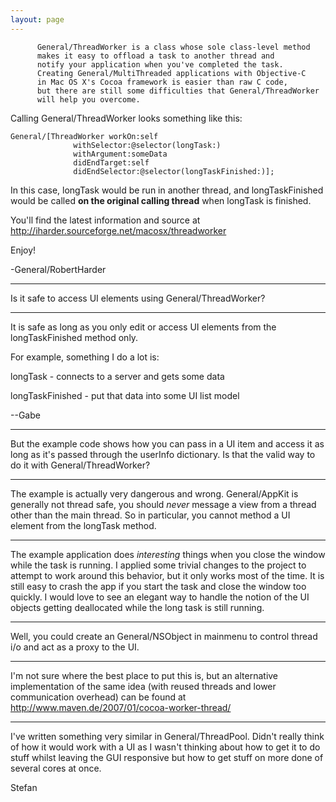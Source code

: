 ```yaml
---
layout: page
---
```




          General/ThreadWorker is a class whose sole class-level method
          makes it easy to offload a task to another thread and
          notify your application when you've completed the task.
          Creating General/MultiThreaded applications with Objective-C
          in Mac OS X's Cocoa framework is easier than raw C code,
          but there are still some difficulties that General/ThreadWorker
          will help you overcome.

Calling General/ThreadWorker looks something like this:
    
    General/[ThreadWorker workOn:self 
                  withSelector:@selector(longTask:) 
                  withArgument:someData
                  didEndTarget:self
                  didEndSelector:@selector(longTaskFinished:)];

In this case, longTask would be run in another thread, and longTaskFinished would be called **on the original calling thread** when longTask is finished.

You'll find the latest information and source at http://iharder.sourceforge.net/macosx/threadworker

Enjoy!

-General/RobertHarder

----

Is it safe to access UI elements using General/ThreadWorker?

----

It is safe as long as you only edit or access UI elements from the longTaskFinished method only.

For example, something I do a lot is:

longTask - connects to a server and gets some data

longTaskFinished - put that data into some UI list model

--Gabe

----

But the example code shows how you can pass in a UI item and access it as long as it's passed through the userInfo dictionary. Is that the valid way to do it with General/ThreadWorker?

----

The example is actually very dangerous and wrong. General/AppKit is generally not thread safe, you should *never* message a view from a thread other than the main thread. So in particular, you cannot method a UI element from the longTask method.

----

The example application does *interesting* things when you close the window while the task is running. I applied some trivial changes to the project to attempt to work around this behavior, but it only works most of the time. It is still easy to crash the app if you start the task and close the window too quickly. I would love to see an elegant way to handle the notion of the UI objects getting deallocated while the long task is still running.

----

Well, you could create an General/NSObject in mainmenu to control thread i/o and act as a proxy to the UI.

----

I'm not sure where the best place to put this is, but an alternative implementation of the same idea (with reused threads and lower communication overhead) can be found at http://www.maven.de/2007/01/cocoa-worker-thread/

----
I've written something very similar in General/ThreadPool. Didn't really think of how it would work with a UI as I wasn't thinking about how to get it to do stuff whilst leaving the GUI responsive but how to get stuff on more done of several cores at once.

Stefan